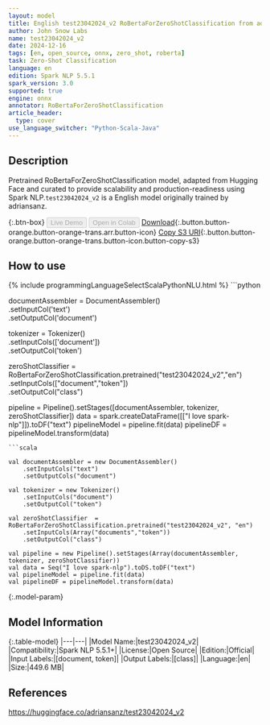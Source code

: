```yaml
---
layout: model
title: English test23042024_v2 RoBertaForZeroShotClassification from adriansanz
author: John Snow Labs
name: test23042024_v2
date: 2024-12-16
tags: [en, open_source, onnx, zero_shot, roberta]
task: Zero-Shot Classification
language: en
edition: Spark NLP 5.5.1
spark_version: 3.0
supported: true
engine: onnx
annotator: RoBertaForZeroShotClassification
article_header:
  type: cover
use_language_switcher: "Python-Scala-Java"
---
```


## Description

Pretrained RoBertaForZeroShotClassification model, adapted from Hugging Face and curated to provide scalability and production-readiness using Spark NLP.`test23042024_v2` is a English model originally trained by adriansanz.

{:.btn-box}
<button class="button button-orange" disabled>Live Demo</button>
<button class="button button-orange" disabled>Open in Colab</button>
[Download](https://s3.amazonaws.com/auxdata.johnsnowlabs.com/public/models/test23042024_v2_en_5.5.1_3.0_1734341591492.zip){:.button.button-orange.button-orange-trans.arr.button-icon}
[Copy S3 URI](s3://auxdata.johnsnowlabs.com/public/models/test23042024_v2_en_5.5.1_3.0_1734341591492.zip){:.button.button-orange.button-orange-trans.button-icon.button-copy-s3}

## How to use



<div class="tabs-box" markdown="1">
{% include programmingLanguageSelectScalaPythonNLU.html %}
```python
     
documentAssembler = DocumentAssembler() \
    .setInputCol('text') \
    .setOutputCol('document')
    
tokenizer = Tokenizer() \
    .setInputCols(['document']) \
    .setOutputCol('token')

zeroShotClassifier  = RoBertaForZeroShotClassification.pretrained("test23042024_v2","en") \
     .setInputCols(["document","token"]) \
     .setOutputCol("class")

pipeline = Pipeline().setStages([documentAssembler, tokenizer, zeroShotClassifier])
data = spark.createDataFrame([["I love spark-nlp"]]).toDF("text")
pipelineModel = pipeline.fit(data)
pipelineDF = pipelineModel.transform(data)

```
```scala

val documentAssembler = new DocumentAssembler()
    .setInputCols("text")
    .setOutputCols("document")
    
val tokenizer = new Tokenizer()
    .setInputCols("document")
    .setOutputCol("token")

val zeroShotClassifier  = RoBertaForZeroShotClassification.pretrained("test23042024_v2", "en")
    .setInputCols(Array("documents","token")) 
    .setOutputCol("class") 
    
val pipeline = new Pipeline().setStages(Array(documentAssembler, tokenizer, zeroShotClassifier))
val data = Seq("I love spark-nlp").toDS.toDF("text")
val pipelineModel = pipeline.fit(data)
val pipelineDF = pipelineModel.transform(data)

```
</div>

{:.model-param}
## Model Information

{:.table-model}
|---|---|
|Model Name:|test23042024_v2|
|Compatibility:|Spark NLP 5.5.1+|
|License:|Open Source|
|Edition:|Official|
|Input Labels:|[document, token]|
|Output Labels:|[class]|
|Language:|en|
|Size:|449.6 MB|

## References

https://huggingface.co/adriansanz/test23042024_v2